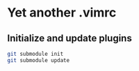 # Yet another .vimrc

## Initialize and update plugins

```bash
git submodule init
git submodule update
```

